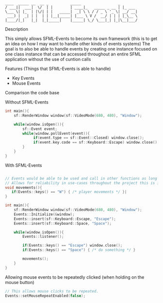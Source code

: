 ```
____  _____ __  __ _          _____                 _       
/ ___||  ___|  \/  | |        | ____|_   _____ _ __ | |_ ___ 
\___ \| |_  | |\/| | |   _____|  _| \ \ / / _ \ '_ \| __/ __|
 ___) |  _| | |  | | |__|_____| |___ \ V /  __/ | | | |_\__ \
|____/|_|   |_|  |_|_____|    |_____| \_/ \___|_| |_|\__|___/
```

Description

This simply allows SFML-Events to become its own framework (this is to get an idea on how I may want to handle other kinds of events systems) The goal is to also be able
to handle events by creating one instance focused on one class instance that can be accessed throughout an entire SFML application without the use of cuntion calls

Features (Things that SFML-Events is able to handle)
- Key Events
- Mouse Events

Comparison the code base

Without SFML-Events
```C++
int main(){
    sf::RenderWindow window(sf::VideoMode(680, 480), "Window");

    while(window.isOpen()){
        sf::Event event;
        while(window.pollEvent(event)){
             if(event.type == sf::Event::Closed) window.close();
             if(event.key.code == sf::Keyboard::Escape) window.close();
        }
    }
}
```

With SFML-Events
```C++

// Events would be able to be used and call in other functions as long it has been initialized.
// Allows for reliability in use-cases throughout the project this is included in.
void movements(){
   if(Events::keys() == "W") { /* player movements */ }|
}

int main(){
    sf::RenderWindow window(sf::VideoMode(680, 480), "Window");
    Events::Initialize(&window);
    Events::insert(sf::Keyboard::Escape, "Escape");
    Events::insert(sf::Keyboard::Space, "Space");

    while(window.isOpen()){
        Events::listener();

        if(Events::keys() == "Escape") window.close();
        if(Events::keys() == "Space") { /* do something */ }

        movements();
    }
}
```

Allowing mouse events to be repeatedly clicked (when holding on the mouse button)
```C++
// This allows mouse clicks to be repeated.
Events::setMouseRepeatEnabled(false);
```
